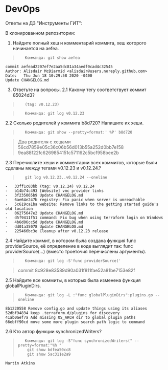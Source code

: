 # DevOps

Ответы на ДЗ "Инструменты ГИТ":

В клонированном репозитории:
1.	Найдите полный хеш и комментарий коммита, хеш которого начинается на aefea.

> 		 Комманда: git show aefea

    commit aefead2207ef7e2aa5dc81a34aedf0cad4c32545
    Author: Alisdair McDiarmid <alisdair@users.noreply.github.com>
    Date:   Thu Jun 18 10:29:58 2020 -0400
    Update CHANGELOG.md



3.	Ответьте на вопросы.
2.1 Какому тегу соответствует коммит 85024d3?

> 		 (tag: v0.12.23)

> 		 Комманда: git log v0.12.23
2.2 	Сколько родителей у коммита b8d720? Напишите их хеши.

> 		 Комманда: git show --pretty=format:' %P' b8d720

> Два родителя с хешами 56cd7859e05c36c06b56d013b55a252d0bb7e158
> 9ea88f22fc6269854151c571162c5bcf958bee2b

2.3 Перечислите хеши и комментарии всех коммитов, которые были сделаны между тегами v0.12.23 и v0.12.24.?

> 		 git log v0.12.23..v0.12.24 --oneline

    -	33ff1c03bb (tag: v0.12.24) v0.12.24
    -	b14b74c493 [Website] vmc provider links
    -	3f235065b9 Update CHANGELOG.md
    -	6ae64e247b registry: Fix panic when server is unreachable
    -	5c619ca1ba website: Remove links to the getting started guide's old location
    -	06275647e2 Update CHANGELOG.md
    -	d5f9411f51 command: Fix bug when using terraform login on Windows
    -	4b6d06cc5d Update CHANGELOG.md
    -	dd01a35078 Update CHANGELOG.md
    -	225466bc3e Cleanup after v0.12.23 release

2.4 	Найдите коммит, в котором была создана функция func providerSource, её определение в коде выглядит так: func providerSource(...) (вместо троеточия перечислены аргументы).

> 		 Комманда: git log -S'func providerSource('

> 	commit 8c928e83589d90a031f811fae52a81be7153e82f

2.5 	Найдите все коммиты, в которых была изменена функция globalPluginDirs.

> 		 Комманда: git log -L :"func globalPluginDirs":plugins.go --oneline

    8b1220558 Remove config.go and update things using its aliases
    52dbf94834 keep .terraform.d/plugins for discovery
    41ab0aef7a Add missing OS_ARCH dir to global plugin paths
    66ebff90cd move some more plugin search path logic to command

2.6 	Кто автор функции synchronizedWriters? 

> 		 Комманды: git log -S"func synchronizedWriters(" --pretty=format:"%h "
>         git show bdfea50cc8
>         git show 5ac311e2a9
    
    Martin Atkins
